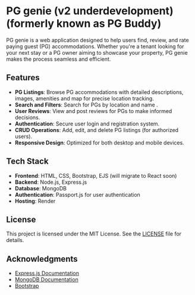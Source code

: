 
# PG genie (v2 underdevelopment) (formerly known as PG Buddy)

PG genie is a web application designed to help users find, review, and rate paying guest (PG) accommodations. Whether you're a tenant looking for your next stay or a PG owner aiming to showcase your property, PG genie makes the process seamless and efficient.

## Features

- **PG Listings**: Browse PG accommodations with detailed descriptions, images, amenities and map for precise location tracking.
- **Search and Filters**: Search for PGs by location and name .
- **User Reviews**: View and post reviews for PGs to make informed decisions.
- **Authentication**: Secure user login and registration system.
- **CRUD Operations**: Add, edit, and delete PG listings (for authorized users).
- **Responsive Design**: Optimized for both desktop and mobile devices.

## Tech Stack

- **Frontend**: HTML, CSS, Bootstrap, EJS (will migrate to React soon)
- **Backend**: Node.js, Express.js
- **Database**: MongoDB
- **Authentication**: Passport.js for user authentication
- **Hosting**: Render

## License

This project is licensed under the MIT License. See the [LICENSE](LICENSE) file for details.

## Acknowledgments

- [Express.js Documentation](https://expressjs.com/)
- [MongoDB Documentation](https://www.mongodb.com/docs/)
- [Bootstrap](https://getbootstrap.com/)
